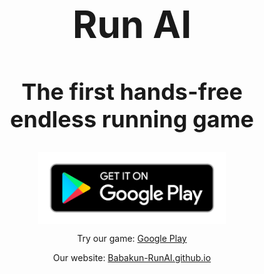<h1 align=center style="font-size:60px">Run AI</h1>
<h2 align=center style="font-size:36px">The first hands-free<br>endless running game</h1>
<a href="https://play.google.com/store/apps/details?id=com.Babakun.RunAI">
    <img style="margin: auto; display: block; width: 300px" src="images/google-play-badge_transparent.png" 
     alt="logo">
</a>
<p  align=center>Try our game: <a href="https://play.google.com/store/apps/details?id=com.Babakun.RunAI">Google Play</a></p>
<p  align=center>Our website: <a href="Babakun-RunAI.github.io">Babakun-RunAI.github.io</a></p>

